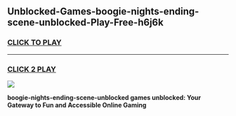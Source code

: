 
## Unblocked-Games-boogie-nights-ending-scene-unblocked-Play-Free-h6j6k
<h3>
<a href="https://premium76.site?title=boogie-nights-ending-scene-unblocked&ref=12A">CLICK TO PLAY</a></h3>
<hr>

<h3>
<a href="https://premium76.site?title=boogie-nights-ending-scene-unblocked&ref=12A">CLICK 2 PLAY</a>
  
</h3>

<a href="https://premium76.site?title=boogie-nights-ending-scene-unblocked&ref=12A"><img src="https://clearcache.store/games.png"></a>


**boogie-nights-ending-scene-unblocked games unblocked: Your Gateway to Fun and Accessible Online Gaming**
